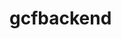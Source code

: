 # gcfbackend 

<!-- # realese package
```sh
go mod init github/githubname/repo
go mod tidy
git tag
git tag v0.0.1
git push origin --tags
go list -m github/githubname/repo@v0.0.1

go test
``` -->